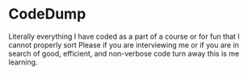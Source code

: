 # CodeDump
Literally everything I have coded as a part of a course or for fun that I cannot properly sort 
Please if you are interviewing me or if you are in search of good, efficient, and non-verbose code turn away this is me learning.
